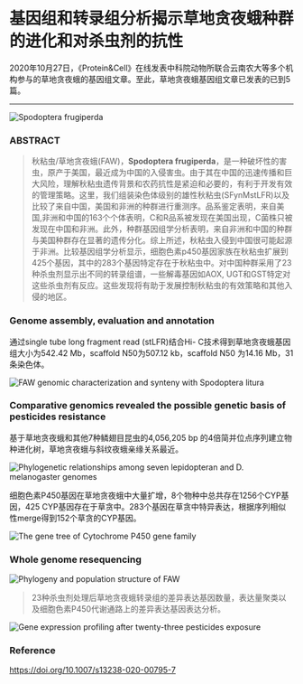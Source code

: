 # 基因组和转录组分析揭示草地贪夜蛾种群的进化和对杀虫剂的抗性

2020年10月27日，《Protein&Cell》在线发表中科院动物所联合云南农大等多个机构参与的草地贪夜蛾的基因组文章。至此，草地贪夜蛾基因组文章已发表的已到5篇。

------

![Spodoptera frugiperda](http://cdn.liguocheng.top//uPic/Mmmyi8.png)

### ABSTRACT

> 秋粘虫/草地贪夜蛾(FAW)，**Spodoptera frugiperda**，是一种破坏性的害虫，原产于美国，最近成为中国的入侵害虫。由于其在中国的迅速传播和巨大风险，理解秋粘虫遗传背景和农药抗性是紧迫和必要的，有利于开发有效的管理策略。这里，我们组装染色体级别的雄性秋粘虫(SFynMstLFR)以及比较了来自中国，美国和非洲的种群进行重测序。品系鉴定表明，来自美国,非洲和中国的163个个体表明，C和R品系被发现在美国出现，C菌株只被发现在中国和非洲。此外，种群基因组学分析表明，来自非洲和中国的种群与美国种群存在显著的遗传分化。综上所述，秋粘虫入侵到中国很可能起源于非洲。比较基因组学分析显示，细胞色素p450基因家族在秋粘虫扩展到425个基因，其中的283个基因特定存在于秋粘虫中。对中国种群采用了23种杀虫剂显示出不同的转录组谱，一些解毒基因如AOX, UGT和GST特定对这些杀虫剂有反应。这些发现将有助于发展控制秋粘虫的有效策略和其他入侵的地区。

### Genome assembly, evaluation and annotation

通过single tube long fragment read (stLFR)结合Hi- C技术得到草地贪夜蛾基因组大小为542.42 Mb，scaffold N50为507.12 kb，scaffold N50 为14.16 Mb，31条染色体。

![FAW genomic characterization and synteny with Spodoptera litura](http://cdn.liguocheng.top//uPic/qQXmPa.png)

### Comparative genomics revealed the possible genetic basis of pesticides resistance

基于草地贪夜蛾和其他7种鳞翅目昆虫的4,056,205 bp 的4倍简并位点序列建立物种进化树，草地贪夜蛾与斜纹夜蛾亲缘关系最近。

![Phylogenetic relationships among seven lepidopteran and D. melanogaster genomes](http://cdn.liguocheng.top//uPic/2ROS9R.png)

细胞色素P450基因在草地贪夜蛾中大量扩增，8个物种中总共存在1256个CYP基因，425 CYP基因存在于草贪中。283个基因在草贪中特异表达，根据序列相似性merge得到152个草贪的CYP基因。

![The gene tree of Cytochrome P450 gene family](http://cdn.liguocheng.top//uPic/3GcT7H.png)

### Whole genome resequencing

> 

![Phylogeny and population structure of FAW](http://cdn.liguocheng.top//uPic/ZQELYc.png)

> 23种杀虫剂处理后草地贪夜蛾转录组的差异表达基因数量，表达量聚类以及细胞色素P450代谢通路上的差异表达基因表达分析。

![Gene expression profiling after twenty-three pesticides exposure](http://cdn.liguocheng.top//uPic/pbIFPU.png)

### Reference

https://doi.org/10.1007/s13238-020-00795-7









